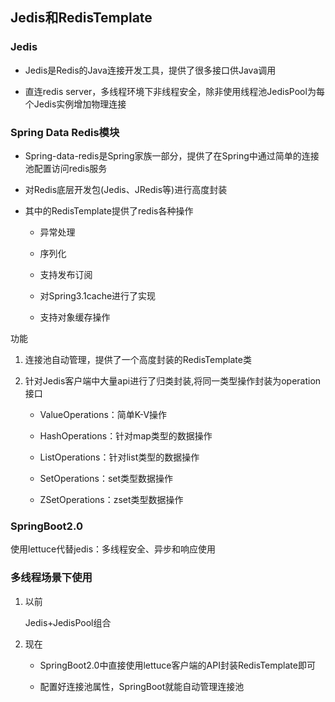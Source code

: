 ## Jedis和RedisTemplate

### Jedis

* Jedis是Redis的Java连接开发工具，提供了很多接口供Java调用

* 直连redis server，多线程环境下非线程安全，除非使用线程池JedisPool为每个Jedis实例增加物理连接

### Spring Data Redis模块

* Spring-data-redis是Spring家族一部分，提供了在Spring中通过简单的连接池配置访问redis服务

* 对Redis底层开发包(Jedis、JRedis等)进行高度封装

* 其中的RedisTemplate提供了redis各种操作
  
    * 异常处理
      
    * 序列化
    
    * 支持发布订阅
    
    * 对Spring3.1cache进行了实现
    
    * 支持对象缓存操作
    
功能

1. 连接池自动管理，提供了一个高度封装的RedisTemplate类

2. 针对Jedis客户端中大量api进行了归类封装,将同一类型操作封装为operation接口

    * ValueOperations：简单K-V操作

    * HashOperations：针对map类型的数据操作

    * ListOperations：针对list类型的数据操作
   
    * SetOperations：set类型数据操作

    * ZSetOperations：zset类型数据操作

### SpringBoot2.0

使用lettuce代替jedis：多线程安全、异步和响应使用

### 多线程场景下使用

1. 以前

    Jedis+JedisPool组合

2. 现在

    * SpringBoot2.0中直接使用lettuce客户端的API封装RedisTemplate即可

    * 配置好连接池属性，SpringBoot就能自动管理连接池
    

